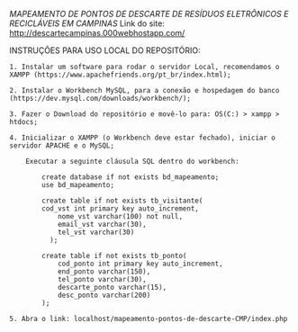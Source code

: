 _MAPEAMENTO DE PONTOS DE DESCARTE DE RESÍDUOS ELETRÔNICOS E RECICLÁVEIS EM CAMPINAS_
Link do site: http://descartecampinas.000webhostapp.com/

INSTRUÇÕES PARA USO LOCAL DO REPOSITÓRIO:
	
	1. Instalar um software para rodar o servidor Local, recomendamos o XAMPP (https://www.apachefriends.org/pt_br/index.html);
	
	2. Instalar o Workbench MySQL, para a conexão e hospedagem do banco (https://dev.mysql.com/downloads/workbench/);
	
	3. Fazer o Download do repositório e movê-lo para: OS(C:) > xampp > htdocs;
	
	4. Inicializar o XAMPP (o Workbench deve estar fechado), iniciar o servidor APACHE e o MySQL;
		
		Executar a seguinte cláusula SQL dentro do workbench: 
			
			create database if not exists bd_mapeamento;
			use bd_mapeamento;

			create table if not exists tb_visitante(
			cod_vst int primary key auto_increment,
				nome_vst varchar(100) not null,
			 	email_vst varchar(30),
			 	tel_vst varchar(30)
			  );

			create table if not exists tb_ponto(
			 	cod_ponto int primary key auto_increment,
				end_ponto varchar(150),
				tel_ponto varchar(30),
			 	descarte_ponto varchar(15),
			 	desc_ponto varchar(200)
			);

	5. Abra o link: localhost/mapeamento-pontos-de-descarte-CMP/index.php
